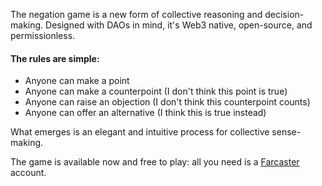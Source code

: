 The negation game is a new form of collective reasoning and decision-making.
Designed with DAOs in mind, it's Web3 native, open-source, and permissionless.

#### The rules are simple:

- Anyone can make a point
- Anyone can make a counterpoint (I don't think this point is true)
- Anyone can raise an objection (I don't think this counterpoint counts)
- Anyone can offer an alternative (I think this is true instead)

What emerges is an elegant and intuitive process for collective sense-making.

The game is available now and free to play: all you need is a [Farcaster](https://www.farcaster.xyz/) account.
